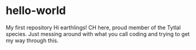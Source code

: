 # hello-world
My first repository
Hi earthlings!
CH here, proud member of the Tytlal species. Just messing around with what you call coding and trying to get my way through this.
